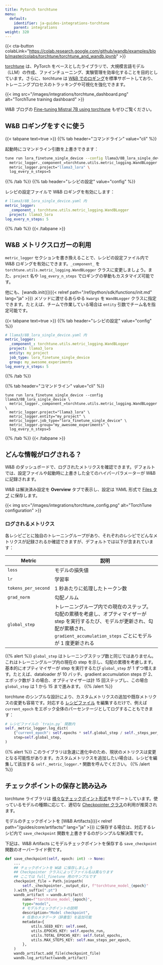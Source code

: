 ```yaml
---
title: Pytorch torchtune
menu:
  default:
    identifier: ja-guides-integrations-torchtune
    parent: integrations
weight: 320
---
```


{{< cta-button colabLink="https://colab.research.google.com/github/wandb/examples/blob/master/colabs/torchtune/torchtune_and_wandb.ipynb" >}}

[torchtune](https://pytorch.org/torchtune/stable/index.html) は、PyTorch をベースとしたライブラリで、大規模言語モデル（LLM）の作成、ファインチューニング、実験管理を効率化することを目的としています。さらに、torchtune は [W&B でのロギング](https://pytorch.org/torchtune/stable/deep_dives/wandb_logging.html)を標準サポートしており、トレーニングプロセスのトラッキングや可視化を強化できます。

{{< img src="/images/integrations/torchtune_dashboard.png" alt="TorchTune training dashboard" >}}

W&B ブログの [Fine-tuning Mistral 7B using torchtune](https://wandb.ai/capecape/torchtune-mistral/reports/torchtune-The-new-PyTorch-LLM-fine-tuning-library---Vmlldzo3NTUwNjM0) もぜひご覧ください。

## W&B ロギングをすぐに使う

{{< tabpane text=true >}}
{{% tab header="コマンドライン" value="cli" %}}

起動時にコマンドライン引数を上書きできます：

```bash
tune run lora_finetune_single_device --config llama3/8B_lora_single_device \
  metric_logger._component_=torchtune.utils.metric_logging.WandBLogger \
  metric_logger.project="llama3_lora" \
  log_every_n_steps=5
```

{{% /tab %}}
{{% tab header="レシピの設定" value="config" %}}

レシピの設定ファイルで W&B ロギングを有効にします：

```yaml
# llama3/8B_lora_single_device.yaml 内
metric_logger:
  _component_: torchtune.utils.metric_logging.WandBLogger
  project: llama3_lora
log_every_n_steps: 5
```

{{% /tab %}}
{{< /tabpane >}}

## W&B メトリクスロガーの利用

`metric_logger` セクションを書き換えることで、レシピの設定ファイル内で W&B ロギングを有効にできます。`_component_` を `torchtune.utils.metric_logging.WandBLogger` クラスに変更しましょう。また、`project` 名や `log_every_n_steps` でロギングの挙動もカスタマイズ可能です。

他にも、[wandb.init()]({{< relref path="/ref/python/sdk/functions/init.md" lang="ja" >}}) メソッドに渡せるあらゆる `kwargs` を `WandBLogger` クラスに指定できます。たとえば、チームで作業している場合は `entity` 引数でチーム名を指定可能です。

{{< tabpane text=true >}}
{{% tab header="レシピの設定" value="config" %}}

```yaml
# llama3/8B_lora_single_device.yaml 内
metric_logger:
  _component_: torchtune.utils.metric_logging.WandBLogger
  project: llama3_lora
  entity: my_project
  job_type: lora_finetune_single_device
  group: my_awesome_experiments
log_every_n_steps: 5
```

{{% /tab %}}

{{% tab header="コマンドライン" value="cli" %}}

```shell
tune run lora_finetune_single_device --config llama3/8B_lora_single_device \
  metric_logger._component_=torchtune.utils.metric_logging.WandBLogger \
  metric_logger.project="llama3_lora" \
  metric_logger.entity="my_project" \
  metric_logger.job_type="lora_finetune_single_device" \
  metric_logger.group="my_awesome_experiments" \
  log_every_n_steps=5
```

{{% /tab %}}
{{< /tabpane >}}

## どんな情報がログされる？

W&B のダッシュボードで、ログされたメトリクスを確認できます。デフォルトでは、設定ファイルや起動時に上書きした全てのハイパーパラメーターが W&B に記録されます。

W&B は解決済み設定を **Overview** タブで表示し、設定は YAML 形式で [Files タブ](https://wandb.ai/capecape/torchtune/runs/joyknwwa/files) に保存します。

{{< img src="/images/integrations/torchtune_config.png" alt="TorchTune configuration" >}}

### ログされるメトリクス

各レシピごとに独自のトレーニングループがあり、それぞれのレシピでどんなメトリクスが記録されるか確認できますが、デフォルトでは以下が含まれています：

| Metric | 説明 |
| --- | --- |
| `loss` | モデルの損失値 |
| `lr` | 学習率 |
| `tokens_per_second` | 1 秒あたりに処理したトークン数 |
| `grad_norm` | 勾配ノルム |
| `global_step` | トレーニングループ内での現在のステップ。勾配の累積を考慮し、オプティマイザーが step を実行するたび、モデルが更新され、勾配が累積され、`gradient_accumulation_steps` ごとにモデルが 1 度更新される |

{{% alert %}}
`global_step` はトレーニングステップ数と同じではありません。これはトレーニングループ内の現在の step を示し、勾配の累積を考慮します。基本的にオプティマイザーが step を実行するたび `global_step` が 1 ずつ増えます。たとえば、dataloader が 10 バッチ、gradient accumulation steps が 2、エポック数が 3 の場合、オプティマイザーは計 15 回ステップし、この場合 `global_step` は 1 から 15 まで進みます。
{{% /alert %}}

torchtune のシンプルな設計により、カスタムメトリクスの追加や既存メトリクスの変更も容易です。対応する [レシピファイル](https://github.com/pytorch/torchtune/tree/main/recipes) を編集するだけで、例えば `current_epoch` をエポック全体のパーセンテージとしてログすることもできます：

```python
# レシピファイルの `train.py` 関数内
self._metric_logger.log_dict(
    {"current_epoch": self.epochs * self.global_step / self._steps_per_epoch},
    step=self.global_step,
)
```

{{% alert %}}
このライブラリは急速に進化中のため、現状のメトリクスは変更となる可能性があります。カスタムメトリクスを追加したい場合は、レシピを編集して該当する `self._metric_logger.*` 関数を呼んでください。
{{% /alert %}}

## チェックポイントの保存と読み込み

torchtune ライブラリは [様々なチェックポイント形式](https://pytorch.org/torchtune/stable/deep_dives/checkpointer.html)をサポートしています。使っているモデルの種類に応じて、適切な [Checkpointer クラス](https://pytorch.org/torchtune/stable/deep_dives/checkpointer.html)の利用が推奨されます。

モデルのチェックポイントを [W&B Artifacts]({{< relref path="/guides/core/artifacts/" lang="ja" >}}) に保存する場合は、対応するレシピ内で `save_checkpoint` 関数を上書きするのがシンプルな解決策です。

下記は、W&B Artifacts にモデルチェックポイントを保存する `save_checkpoint` 関数のオーバーライド例です。

```python
def save_checkpoint(self, epoch: int) -> None:
    ...
    ## チェックポイントを W&B に保存しましょう
    ## Checkpointer クラスによってファイル名は異なります
    ## ここでは full_finetune 用のサンプルです
    checkpoint_file = Path.joinpath(
        self._checkpointer._output_dir, f"torchtune_model_{epoch}"
    ).with_suffix(".pt")
    wandb_artifact = wandb.Artifact(
        name=f"torchtune_model_{epoch}",
        type="model",
        # モデルチェックポイントの説明
        description="Model checkpoint",
        # 任意のメタデータ（辞書型）を追加可能
        metadata={
            utils.SEED_KEY: self.seed,
            utils.EPOCHS_KEY: self.epochs_run,
            utils.TOTAL_EPOCHS_KEY: self.total_epochs,
            utils.MAX_STEPS_KEY: self.max_steps_per_epoch,
        },
    )
    wandb_artifact.add_file(checkpoint_file)
    wandb.log_artifact(wandb_artifact)
```
